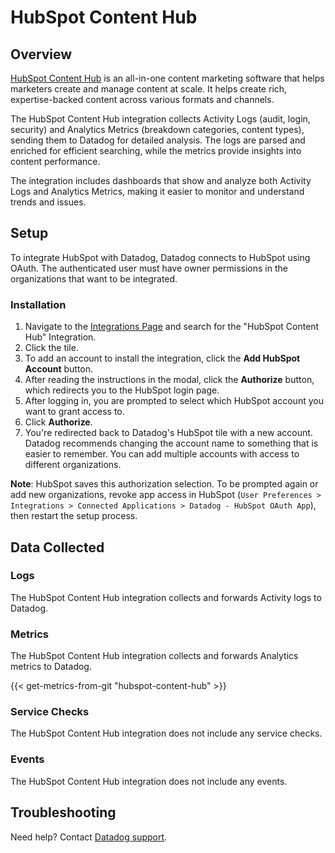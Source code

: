 # HubSpot Content Hub

## Overview

[HubSpot Content Hub][1] is an all-in-one content marketing software that helps marketers create and manage content at scale. It helps create rich, expertise-backed content across various formats and channels.

The HubSpot Content Hub integration collects Activity Logs (audit, login, security) and Analytics Metrics (breakdown categories, content types), sending them to Datadog for detailed analysis. The logs are parsed and enriched for efficient searching, while the metrics provide insights into content performance.

The integration includes dashboards that show and analyze both Activity Logs and Analytics Metrics, making it easier to monitor and understand trends and issues.

## Setup

To integrate HubSpot with Datadog, Datadog connects to HubSpot using OAuth. The authenticated user must have owner permissions in the organizations that want to be integrated.

### Installation

1. Navigate to the [Integrations Page][2] and search for the "HubSpot Content Hub" Integration.
2. Click the tile.
3. To add an account to install the integration, click the **Add HubSpot Account** button.
4. After reading the instructions in the modal, click the **Authorize** button, which redirects you to the HubSpot login page.
5. After logging in, you are prompted to select which HubSpot account you want to grant access to.
7. Click **Authorize**.
8. You're redirected back to Datadog's HubSpot tile with a new account. Datadog recommends changing the account name to something that is easier to remember. You can add multiple accounts with access to different organizations.

**Note**: HubSpot saves this authorization selection. To be prompted again or add new organizations, revoke app access in HubSpot (`User Preferences > Integrations > Connected Applications > Datadog - HubSpot OAuth App`), then restart the setup process.

## Data Collected

### Logs 

The HubSpot Content Hub integration collects and forwards Activity logs to Datadog.

### Metrics

The HubSpot Content Hub integration collects and forwards Analytics metrics to Datadog.

{{< get-metrics-from-git "hubspot-content-hub" >}}

### Service Checks

The HubSpot Content Hub integration does not include any service checks.

### Events

The HubSpot Content Hub integration does not include any events.

## Troubleshooting

Need help? Contact [Datadog support][3].

[1]: https://www.hubspot.com/products/content
[2]: https://app.datadoghq.com/integrations
[3]: https://app.hubspot.com/login
[4]: https://docs.datadoghq.com/help/
